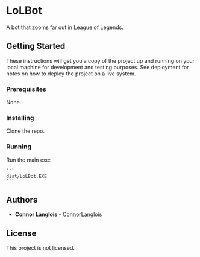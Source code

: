 # LoLBot

A bot that zooms far out in League of Legends.

## Getting Started

These instructions will get you a copy of the project up and running on your local machine for development and testing purposes. See deployment for notes on how to deploy the project on a live system.

### Prerequisites

None.

### Installing

Clone the repo.

### Running

Run the main exe:

	```
	dist/LoLBot.EXE
	```

## Authors

* **Connor Langlois** - [ConnorLanglois](https://github.com/ConnorLanglois)

## License

This project is not licensed.
